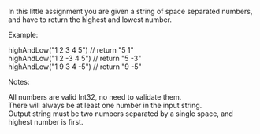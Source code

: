 In this little assignment you are given a string of space separated numbers, and have to return the highest and lowest number.  

Example:  

highAndLow("1 2 3 4 5")  // return "5 1"  
highAndLow("1 2 -3 4 5") // return "5 -3"  
highAndLow("1 9 3 4 -5") // return "9 -5"  

Notes:  

All numbers are valid Int32, no need to validate them.  
There will always be at least one number in the input string.  
Output string must be two numbers separated by a single space, and highest number is first.  